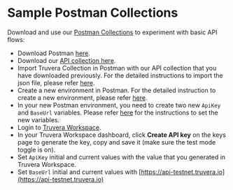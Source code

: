 # Sample Postman Collections

Download and use our [Postman Collections](https://github.com/docknetwork/knowledgebase-docs/tree/main/Postman_collections) to experiment with basic API flows:

* Download Postman [here](https://www.postman.com/downloads/).
* Download our [API collection here](https://github.com/docknetwork/knowledgebase-docs/tree/main/Postman_collections).
* Import Truvera Collection in Postman with our API collection that you have downloaded previously. For the detailed instructions to import the json file, please refer [here](https://learning.postman.com/docs/getting-started/importing-and-exporting-data/).
* Create a new environment in Postman. For the detailed instruction to create a new environment, please refer [here](https://learning.postman.com/docs/sending-requests/managing-environments/).
* In your new Postman environment, you need to create two new `ApiKey` and `BaseUrl` variables. Please refer [here](https://learning.postman.com/docs/sending-requests/variables/) for the instructions to set the new variables.
* Login to [Truvera Workspace](https://truvera.io/).
* In your Truvera Workspace dashboard, click **Create API key** on the keys page to generate the key, copy and save it (make sure the test mode toggle is on).
* Set `ApiKey` initial and current values with the value that you generated in Truvera Workspace.
* Set `BaseUrl` initial and current values with [https://api-testnet.truvera.io](https://api-testnet.truvera.io)

